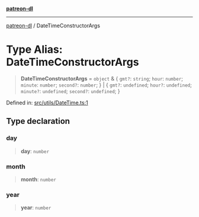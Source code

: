 [**patreon-dl**](../README.md)

***

[patreon-dl](../README.md) / DateTimeConstructorArgs

# Type Alias: DateTimeConstructorArgs

> **DateTimeConstructorArgs** = `object` & \{ `gmt?`: `string`; `hour`: `number`; `minute`: `number`; `second?`: `number`; \} \| \{ `gmt?`: `undefined`; `hour?`: `undefined`; `minute?`: `undefined`; `second?`: `undefined`; \}

Defined in: [src/utils/DateTime.ts:1](https://github.com/patrickkfkan/patreon-dl/blob/faebc79e7105b755ed4bb91829b93f102ad3b38c/src/utils/DateTime.ts#L1)

## Type declaration

### day

> **day**: `number`

### month

> **month**: `number`

### year

> **year**: `number`
